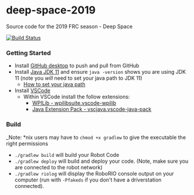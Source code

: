 # deep-space-2019
Source code for the 2019 FRC season - Deep Space

[![Build Status](https://travis-ci.org/PearceRobotics/deep-space-2019.svg?branch=master)](https://travis-ci.org/PearceRobotics/deep-space-2019)

### Getting Started
- Install [GitHub desktop](https://desktop.github.com/) to push and pull from GitHub
- Install [Java JDK 11](https://www.oracle.com/technetwork/java/javase/downloads/jdk11-downloads-5066655.html) and ensure `java -version` shows you are using JDK 11 (note you *will* need to set your java path to JDK 11)
  - [How to set your java path](https://www.java.com/en/download/help/path.xml)
- Install [VSCode](https://code.visualstudio.com/)
  - Within VSCode install the follow extensions:
    - [WPILib - wpilibsuite.vscode-wpilib](https://marketplace.visualstudio.com/items?itemName=wpilibsuite.vscode-wpilib)
    - [Java Extension Pack - vscjava.vscode-java-pack](https://marketplace.visualstudio.com/items?itemName=vscjava.vscode-java-pack) 

### Build
_Note: *nix users may have to `chmod +x gradlew` to give the executable the right permissions
- ```./gradlew build``` will build your Robot Code
- ```./gradlew deploy``` will build and deploy your code. (Note, make sure you are connected to the robot network)
- ```./gradlew riolog``` will display the RoboRIO console output on your computer (run with `-Pfakeds` if you don't have a driverstation connected).


